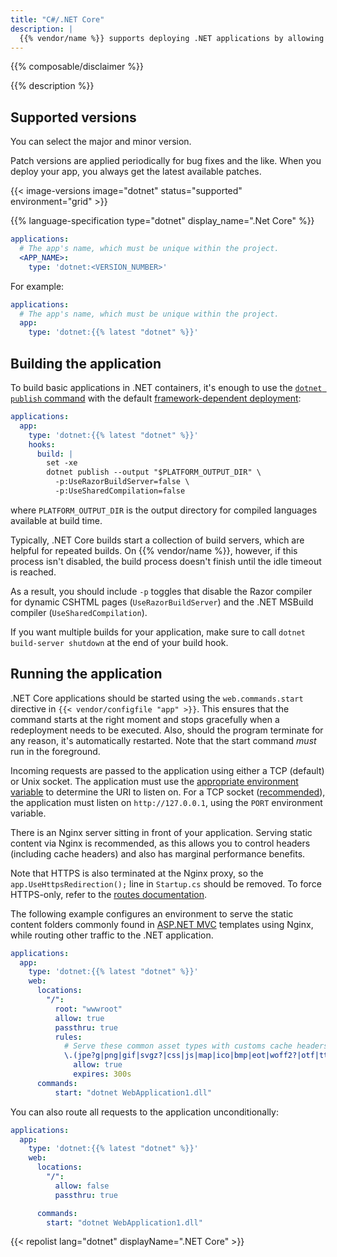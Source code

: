 ```yaml
---
title: "C#/.NET Core"
description: |
  {{% vendor/name %}} supports deploying .NET applications by allowing developers to define a build process and pass its variables to the .NET Core build environment.
---
```


{{% composable/disclaimer %}}

{{% description %}}

## Supported versions

You can select the major and minor version.

Patch versions are applied periodically for bug fixes and the like.
When you deploy your app, you always get the latest available patches.

{{< image-versions image="dotnet" status="supported" environment="grid" >}}

{{% language-specification type="dotnet" display_name=".Net Core" %}}

```yaml {configFile="app"}
applications:
  # The app's name, which must be unique within the project.
  <APP_NAME>:
    type: 'dotnet:<VERSION_NUMBER>'
```

For example:

```yaml {configFile="app"}
applications:
  # The app's name, which must be unique within the project.
  app:
    type: 'dotnet:{{% latest "dotnet" %}}'
```

## Building the application

To build basic applications in .NET containers, it's enough to use the [`dotnet publish` command](https://docs.microsoft.com/en-us/dotnet/core/tools/dotnet-publish)
with the default [framework-dependent deployment](https://docs.microsoft.com/en-us/dotnet/core/deploying/#publish-framework-dependent):

```yaml {configFile="app"}
applications:
  app:
    type: 'dotnet:{{% latest "dotnet" %}}'
    hooks:
      build: |
        set -xe
        dotnet publish --output "$PLATFORM_OUTPUT_DIR" \
          -p:UseRazorBuildServer=false \
          -p:UseSharedCompilation=false
```

where `PLATFORM_OUTPUT_DIR` is the output directory for compiled languages available at build time.

Typically, .NET Core builds start a collection of build servers, which are helpful for repeated builds.
On {{% vendor/name %}}, however, if this process isn't disabled,
the build process doesn't finish until the idle timeout is reached.

As a result, you should include `-p` toggles that disable the Razor compiler for dynamic CSHTML pages (`UseRazorBuildServer`)
and the .NET MSBuild compiler (`UseSharedCompilation`).

If you want multiple builds for your application,
make sure to call `dotnet build-server shutdown` at the end of your build hook.

## Running the application

.NET Core applications should be started using the `web.commands.start` directive in `{{< vendor/configfile "app" >}}`.
This ensures that the command starts at the right moment and stops gracefully when a redeployment needs to be executed.
Also, should the program terminate for any reason, it's automatically restarted.
Note that the start command _must_ run in the foreground.

Incoming requests are passed to the application using either a TCP (default) or Unix socket.
The application must use the [appropriate environment variable](/create-apps/app-reference/single-runtime-image.md#where-to-listen) to determine the URI to listen on.
For a TCP socket ([recommended](https://go.microsoft.com/fwlink/?linkid=874850)), the application must listen on `http://127.0.0.1`,
using the `PORT` environment variable.

There is an Nginx server sitting in front of your application.
Serving static content via Nginx is recommended, as this allows you to control headers (including cache headers)
and also has marginal performance benefits.

Note that HTTPS is also terminated at the Nginx proxy,
so the `app.UseHttpsRedirection();` line in `Startup.cs` should be removed.
To force HTTPS-only, refer to the [routes documentation](../define-routes/https.md#enable-https).

The following example configures an environment to serve the static content folders commonly found in [ASP.NET MVC](https://dotnet.microsoft.com/apps/aspnet/mvc) templates using Nginx,
while routing other traffic to the .NET application.

```yaml {configFile="app"}
applications:
  app:
    type: 'dotnet:{{% latest "dotnet" %}}'
    web:
      locations:
        "/":
          root: "wwwroot"
          allow: true
          passthru: true
          rules:
            # Serve these common asset types with customs cache headers.
            \.(jpe?g|png|gif|svgz?|css|js|map|ico|bmp|eot|woff2?|otf|ttf)$:
              allow: true
              expires: 300s
      commands:
          start: "dotnet WebApplication1.dll"
```

You can also route all requests to the application unconditionally:

```yaml {configFile="app"}
applications:
  app:
    type: 'dotnet:{{% latest "dotnet" %}}'
    web:
      locations:
        "/":
          allow: false
          passthru: true

      commands:
        start: "dotnet WebApplication1.dll"
```

{{< repolist lang="dotnet" displayName=".NET Core" >}}
